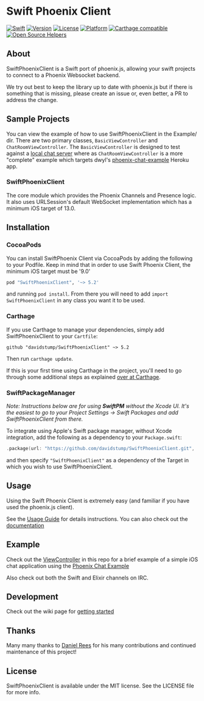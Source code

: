 # Swift Phoenix Client

[![Swift](https://img.shields.io/badge/Swift-5.0-orange.svg?style=flat)](https://swift.org/)
[![Version](https://img.shields.io/cocoapods/v/SwiftPhoenixClient.svg?style=flat)](http://cocoapods.org/pods/SwiftPhoenixClient)
[![License](https://img.shields.io/cocoapods/l/SwiftPhoenixClient.svg?style=flat)](http://cocoapods.org/pods/SwiftPhoenixClient)
[![Platform](https://img.shields.io/cocoapods/p/SwiftPhoenixClient.svg?style=flat)](http://cocoapods.org/pods/SwiftPhoenixClient)
[![Carthage compatible](https://img.shields.io/badge/Carthage-compatible-4BC51D.svg?style=flat)](https://github.com/Carthage/Carthage)
[![Open Source Helpers](https://www.codetriage.com/davidstump/swiftphoenixclient/badges/users.svg)](https://www.codetriage.com/davidstump/swiftphoenixclient)


## About
SwiftPhoenixClient is a Swift port of phoenix.js, allowing your swift projects
to connect to a Phoenix Websocket backend.

We try out best to keep the library up to date with phoenix.js but if there is
something that is missing, please create an issue or, even better,  a PR to
address the change.

## Sample Projects

You can view the example of how to use SwiftPhoenixClient in the Example/ dir.
There are two primary classes, `BasicViewController` and `ChatRoomViewController`.
The `BasicViewController` is designed to test against a [local chat server](https://github.com/chrismccord/phoenix_chat_example)
where as `ChatRoomViewController` is a more "complete" example which targets
dwyl's [phoenix-chat-example](https://github.com/dwyl/phoenix-chat-example) Heroku app.


### SwiftPhoenixClient

The core module which provides the Phoenix Channels and Presence logic. It also
uses URLSession's default WebSocket implementation which has a minimum iOS target
of 13.0.


## Installation

### CocoaPods

You can install SwiftPhoenix Client via CocoaPods by adding the following to your
Podfile. Keep in mind that in order to use Swift Phoenix Client, the minimum iOS
target must be '9.0'

```RUBY
pod "SwiftPhoenixClient", '~> 5.2'
```

and running `pod install`. From there you will need to add `import SwiftPhoenixClient` in any class you want it to be used.

### Carthage

If you use Carthage to manage your dependencies, simply add
SwiftPhoenixClient to your `Cartfile`:

```
github "davidstump/SwiftPhoenixClient" ~> 5.2
```

Then run `carthage update`.

If this is your first time using Carthage in the project, you'll need to go through some additional steps as explained [over at Carthage](https://github.com/Carthage/Carthage#adding-frameworks-to-an-application).



### SwiftPackageManager

_Note: Instructions below are for using **SwiftPM** without the Xcode UI. It's the easiest to go to your Project Settings -> Swift Packages and add SwiftPhoenixClient from there._

To integrate using Apple's Swift package manager, without Xcode integration, add the following as a dependency to your `Package.swift`:

```swift
.package(url: "https://github.com/davidstump/SwiftPhoenixClient.git", .upToNextMajor(from: "5.2.2"))
```

and then specify `"SwiftPhoenixClient"` as a dependency of the Target in which you wish to use SwiftPhoenixClient.


## Usage

Using the Swift Phoenix Client is extremely easy (and familiar if you have used the phoenix.js client).

See the [Usage Guide](https://github.com/davidstump/SwiftPhoenixClient/wiki/Usage-Guide) for details instructions. You can also check out the [documentation](http://davidstump.github.io/SwiftPhoenixClient/)


## Example

Check out the [ViewController](https://github.com/davidstump/SwiftPhoenixClient/blob/master/Examples/Basic/chatroom/ChatRoomViewController.swift) in this repo for a brief example of a simple iOS chat application using the [Phoenix Chat Example](https://github.com/dwyl/phoenix-chat-example)

Also check out both the Swift and Elixir channels on IRC.

## Development

Check out the wiki page for [getting started](https://github.com/davidstump/SwiftPhoenixClient/wiki/Contributing)


## Thanks

Many many thanks to [Daniel Rees](https://github.com/dsrees) for his many contributions and continued maintenance of this project!

## License

SwiftPhoenixClient is available under the MIT license. See the LICENSE file for more info.
